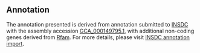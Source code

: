 

Annotation
----------

The annotation presented is derived from annotation submitted to
[INSDC](http://www.insdc.org) with the assembly accession
[GCA\_000149795.1](http://www.ebi.ac.uk/ena/data/view/GCA_000149795.1),
with additional non-coding genes derived from
[Rfam](http://rfam.xfam.org/). For more details, please visit [INSDC
annotation
import](http://ensemblgenomes.org/info/data/insdc_annotation).
